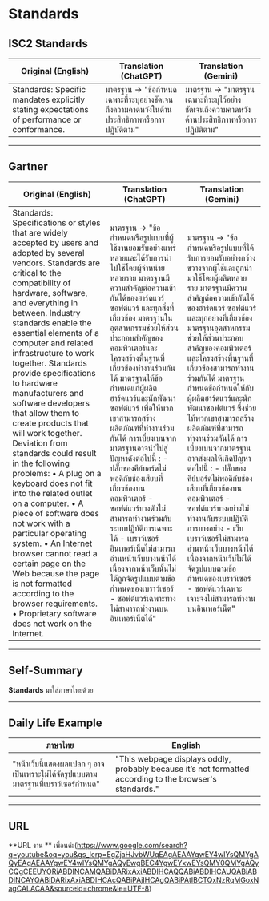 # Standards

## ISC2 Standards

| **Original (English)**                                                                                  | **Translation (ChatGPT)**                                                                                          | **Translation (Gemini)**                                                                                        |
|----------------------------------------------------------------------------------------------------------|--------------------------------------------------------------------------------------------------------------------|------------------------------------------------------------------------------------------------------------------|
| Standards: Specific mandates explicitly stating expectations of performance or conformance.             | มาตรฐาน → "ข้อกำหนดเฉพาะที่ระบุอย่างชัดเจนถึงความคาดหวังในด้านประสิทธิภาพหรือการปฏิบัติตาม"                       | มาตรฐาน → "มาตรฐานเฉพาะที่ระบุไว้อย่างชัดเจนถึงความคาดหวังด้านประสิทธิภาพหรือการปฏิบัติตาม"                      |

---

## Gartner

| **Original (English)**                                                                                                                                                                                                                                                                                                                                                 | **Translation (ChatGPT)**                                                                                                                                                                                                                                                                                                                                                              | **Translation (Gemini)**                                                                                                                                                                                                                                                                                                                                                            |
|-------------------------------------------------------------------------------------------------------------------------------------------------------------------------------------------------------------------------------------------------------------------------------------------------------------------------------------------------------------------------|--------------------------------------------------------------------------------------------------------------------------------------------------------------------------------------------------------------------------------------------------------------------------------------------------------------------------------------------------------------------------------------|--------------------------------------------------------------------------------------------------------------------------------------------------------------------------------------------------------------------------------------------------------------------------------------------------------------------------------------------------------------------------------------|
| Standards: Specifications or styles that are widely accepted by users and adopted by several vendors. Standards are critical to the compatibility of hardware, software, and everything in between. Industry standards enable the essential elements of a computer and related infrastructure to work together. Standards provide specifications to hardware manufacturers and software developers that allow them to create products that will work together. Deviation from standards could result in the following problems:  • A plug on a keyboard does not fit into the related outlet on a computer.  • A piece of software does not work with a particular operating system.  • An Internet browser cannot read a certain page on the Web because the page is not formatted according to the browser requirements.  • Proprietary software does not work on the Internet. | มาตรฐาน → "ข้อกำหนดหรือรูปแบบที่ผู้ใช้งานยอมรับอย่างแพร่หลายและได้รับการนำไปใช้โดยผู้จำหน่ายหลายราย มาตรฐานมีความสำคัญต่อความเข้ากันได้ของฮาร์ดแวร์ ซอฟต์แวร์ และทุกสิ่งที่เกี่ยวข้อง มาตรฐานในอุตสาหกรรมช่วยให้ส่วนประกอบสำคัญของคอมพิวเตอร์และโครงสร้างพื้นฐานที่เกี่ยวข้องทำงานร่วมกันได้ มาตรฐานให้ข้อกำหนดแก่ผู้ผลิตฮาร์ดแวร์และนักพัฒนาซอฟต์แวร์ เพื่อให้พวกเขาสามารถสร้างผลิตภัณฑ์ที่ทำงานร่วมกันได้ การเบี่ยงเบนจากมาตรฐานอาจนำไปสู่ปัญหาดังต่อไปนี้ :  - ปลั๊กของคีย์บอร์ดไม่พอดีกับช่องเสียบที่เกี่ยวข้องบนคอมพิวเตอร์  - ซอฟต์แวร์บางตัวไม่สามารถทำงานร่วมกับระบบปฏิบัติการเฉพาะได้  - เบราว์เซอร์อินเทอร์เน็ตไม่สามารถอ่านหน้าเว็บบางหน้าได้ เนื่องจากหน้าเว็บนั้นไม่ได้ถูกจัดรูปแบบตามข้อกำหนดของเบราว์เซอร์  - ซอฟต์แวร์เฉพาะทางไม่สามารถทำงานบนอินเทอร์เน็ตได้" | มาตรฐาน → "ข้อกำหนดหรือรูปแบบที่ได้รับการยอมรับอย่างกว้างขวางจากผู้ใช้และถูกนำมาใช้โดยผู้ผลิตหลายราย มาตรฐานมีความสำคัญต่อความเข้ากันได้ของฮาร์ดแวร์ ซอฟต์แวร์ และทุกอย่างที่เกี่ยวข้อง มาตรฐานอุตสาหกรรมช่วยให้ส่วนประกอบสำคัญของคอมพิวเตอร์และโครงสร้างพื้นฐานที่เกี่ยวข้องสามารถทำงานร่วมกันได้ มาตรฐานกำหนดข้อกำหนดให้กับผู้ผลิตฮาร์ดแวร์และนักพัฒนาซอฟต์แวร์ ซึ่งช่วยให้พวกเขาสามารถสร้างผลิตภัณฑ์ที่สามารถทำงานร่วมกันได้ การเบี่ยงเบนจากมาตรฐานอาจส่งผลให้เกิดปัญหาต่อไปนี้ :  - ปลั๊กของคีย์บอร์ดไม่พอดีกับช่องเสียบที่เกี่ยวข้องบนคอมพิวเตอร์  - ซอฟต์แวร์บางอย่างไม่ทำงานกับระบบปฏิบัติการบางอย่าง  - เว็บเบราว์เซอร์ไม่สามารถอ่านหน้าเว็บบางหน้าได้ เนื่องจากหน้าเว็บไม่ได้จัดรูปแบบตามข้อกำหนดของเบราว์เซอร์  - ซอฟต์แวร์เฉพาะเจาะจงไม่สามารถทำงานบนอินเทอร์เน็ต" |

---

## Self-Summary
**Standards** มาใส่ภาษาไทยด้วย

---

## Daily Life Example

| **ภาษาไทย**                                                                                   | **English**                                                                                  |
|-----------------------------------------------------------------------------------------------|---------------------------------------------------------------------------------------------|
| "หน้าเว็บนี้แสดงผลแปลก ๆ อาจเป็นเพราะไม่ได้จัดรูปแบบตามมาตรฐานที่เบราว์เซอร์กำหนด"         | "This webpage displays oddly, probably because it’s not formatted according to the browser's standards." |


---

## URL
**URL งาน ** เพื่อนค่ะ(https://www.google.com/search?q=youtube&oq=you&gs_lcrp=EgZjaHJvbWUqEAgAEAAYgwEY4wIYsQMYgAQyEAgAEAAYgwEY4wIYsQMYgAQyEwgBEC4YgwEYxwEYsQMY0QMYgAQyCQgCEEUYORiABDINCAMQABiDARixAxiABDIHCAQQABiABDIHCAUQABiABDINCAYQABiDARixAxiABDIHCAcQABiPAjIHCAgQABiPAtIBCTQxNzRqMGoxNagCALACAA&sourceid=chrome&ie=UTF-8)

